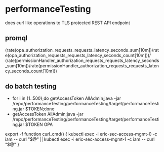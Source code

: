 # performanceTesting
does curl like operations to TLS protected REST API endpoint
## promql
(rate(opa_authorization_requests_requests_latency_seconds_sum[10m])/rate(opa_authorization_requests_requests_latency_seconds_count[10m]))/
(rate(permissionHandler_authorization_requests_requests_latency_seconds_sum[10m])/rate(permissionHandler_authorization_requests_requests_latency_seconds_count[10m]))

## do batch testing 
* for i in {1..500};do getAccessToken AllAdmin;java -jar /repo/performanceTesting/performanceTesting/target/performanceTesting.jar $TOKEN;done
* getAccessToken AllAdmin;java -jar /repo/performanceTesting/performanceTesting/target/performanceTesting.jar $TOKEN OPA

export -f function curl_cmd() {
kubectl exec -i eric-sec-access-mgmt-0 -c iam -- curl "$@" || kubectl exec -i eric-sec-access-mgmt-1 -c iam -- curl "$@"
}